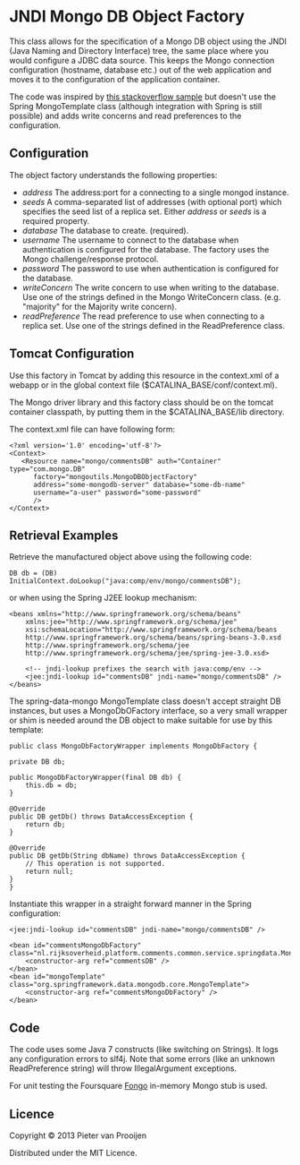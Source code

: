 # JNDI Mongo DB Object Factory

This class allows for the specification of a Mongo DB object using the JNDI
(Java Naming and Directory Interface) tree, the same place where you would
configure a JDBC data source. This keeps the Mongo connection configuration
(hostname, database etc.) out of the web application and moves it to the
configuration of the application container.

The code was inspired by
[this stackoverflow sample](http://stackoverflow.com/questions/4076254/mongodb-via-jndi)
but doesn't use the Spring MongoTemplate class (although integration with
Spring is still possible) and adds write concerns and read preferences to
the configuration.

## Configuration
The object factory understands the following properties:

* _address_ The address:port for a connecting to a single mongod instance.
* _seeds_ A comma-separated list of addresses (with optional port) which specifies the seed list
  of a replica set. Either _address_ or _seeds_ is a required property.
* _database_ The database to create. (required).
* _username_ The username to connect to the database when authentication is
  configured for the database. The factory uses the Mongo
  challenge/response protocol.
* _password_ The password to use when authentication is configured for the database.
* _writeConcern_ The write concern to use when writing to the database. Use
  one of the strings defined in the Mongo WriteConcern class.
  (e.g. "majority" for the Majority write concern).
* _readPreference_ The read preference to use when connecting to a replica
  set. Use one of the strings defined in the ReadPreference class.

## Tomcat Configuration
Use this factory in Tomcat by adding this resource in the context.xml of a
webapp or in the global context file ($CATALINA_BASE/conf/context.ml).

The Mongo driver library and this factory class should be on the tomcat container
classpath, by putting them in the $CATALINA_BASE/lib directory.

The context.xml file can have following form:

    <?xml version='1.0' encoding='utf-8'?>
    <Context>
       <Resource name="mongo/commentsDB" auth="Container" type="com.mongo.DB"
	      factory="mongoutils.MongoDBObjectFactory"
		  address="some-mongodb-server" database="some-db-name"
          username="a-user" password="some-password"
          />
    </Context>

## Retrieval Examples

Retrieve the manufactured object above using the following code:

    DB db = (DB) InitialContext.doLookup("java:comp/env/mongo/commentsDB");

or when using the Spring J2EE lookup mechanism:

    <beans xmlns="http://www.springframework.org/schema/beans"
	    xmlns:jee="http://www.springframework.org/schema/jee"
	    xsi:schemaLocation="http://www.springframework.org/schema/beans
        http://www.springframework.org/schema/beans/spring-beans-3.0.xsd
        http://www.springframework.org/schema/jee 
        http://www.springframework.org/schema/jee/spring-jee-3.0.xsd>

        <!-- jndi-lookup prefixes the search with java:comp/env -->
	    <jee:jndi-lookup id="commentsDB" jndi-name="mongo/commentsDB" />
    </beans>

The spring-data-mongo MongoTemplate class doesn't accept straight DB
instances, but uses a MongoDbOFactory interface, so
a very small wrapper or shim is needed around the DB object to make suitable for
use by this template:

    public class MongoDbFactoryWrapper implements MongoDbFactory {

    private DB db;
    
    public MongoDbFactoryWrapper(final DB db) {
        this.db = db;
    }
    
    @Override
    public DB getDb() throws DataAccessException {
        return db;
    }

    @Override
    public DB getDb(String dbName) throws DataAccessException {
        // This operation is not supported.
        return null;
    }
    }

Instantiate this wrapper in a straight forward manner in the Spring
configuration:

	<jee:jndi-lookup id="commentsDB" jndi-name="mongo/commentsDB" />

    <bean id="commentsMongoDbFactory" class="nl.rijksoverheid.platform.comments.common.service.springdata.MongoDbFactoryWrapper">
        <constructor-arg ref="commentsDB" />
	</bean>
	<bean id="mongoTemplate" class="org.springframework.data.mongodb.core.MongoTemplate">
		<constructor-arg ref="commentsMongoDbFactory" />
	</bean>

## Code

The code uses some Java 7 constructs (like switching on Strings). It logs
any configuration errors to slf4j. Note that some errors (like an unknown
ReadPreference string) will throw IllegalArgument exceptions.

For unit testing the Foursquare
[Fongo](https://github.com/foursquare/fongo) in-memory Mongo stub is used.

## Licence

Copyright © 2013 Pieter van Prooijen

Distributed under the MIT Licence.

